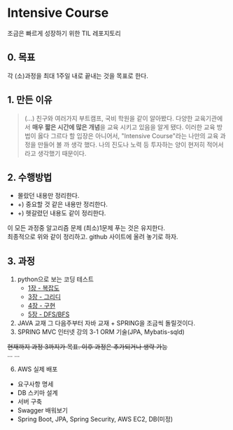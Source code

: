 # Intensive Course 
조금은 빠르게 성장하기 위한 TIL 레포지토리  

## 0. 목표
각 (소)과정을 최대 1주일 내로 끝내는 것을 목표로 한다.

## 1. 만든 이유
> (...) 친구와 여러가지 부트캠프, 국비 학원을 같이 알아봤다. 다양한 교육기관에서 **매우 짧은 시간에 많은 개념**을 교육 시키고 있음을 알게 됐다.
> 이러한 교육 방법이 옳다 그르다 할 입장은 아니어서, "Intensive Course"라는 나만의 교육 과정을 만들어 볼 까 생각 했다. 나의 진도나 노력 등 투자하는 양이 현저히 적어서 라고 생각했기 때문이다.

## 2. 수행방법
- 몰랐던 내용만 정리한다.
- +) 중요할 것 같은 내용만 정리한다.
- +) 헷갈렸던 내용도 같이 정리한다.  

이 모든 과정중 알고리즘 문제 (최소)1문제 푸는 것은 유지한다.  
최종적으로 위와 같이 정리하고. github 사이트에 올려 놓기로 하자.  


## 3. 과정
1. python으로 보는 코딩 테스트  
	- [1장 - 복잡도](https://github.com/KYankee6/intensive-course/blob/main/Week1/python-for-coding-test/1/1%EC%9E%A5.md)
	- [3장 - 그리디](https://github.com/KYankee6/intensive-course/blob/main/Week1/python-for-coding-test/3/greedy.md)
	- [4장 - 구현](https://github.com/KYankee6/intensive-course/tree/main/Week1/python-for-coding-test/4/greedy.md)
	- [5장 - DFS/BFS](https://github.com/KYankee6/intensive-course/tree/main/Week1/python-for-coding-test/4/implementation.md)
2. JAVA 교재
그 다음주부터 자바 교재 + SPRING을 조금씩 돌릴것이다.
3. SPRING MVC 인터넷 강의
	3-1 ORM 기술(JPA, Mybatis-sqld)  
 
~~현재까지 과정 3까지가 목표. 이후 과정은 추가되거나 생략 가능~~  
...
...  

6. AWS 실제 배포
  - 요구사항 명세
  - DB 스키마 설계
  - 서버 구축
  - Swagger 배워보기
  - Spring Boot, JPA, Spring Security, AWS EC2, DB(미정)

